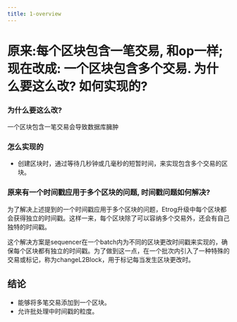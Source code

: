 ```yaml
---
title: 1-overview
---
```


# 原来:每个区块包含一笔交易, 和op一样; 现在改成: 一个区块包含多个交易. 为什么要这么改? 如何实现的?

### 为什么要这么改?

一个区块包含一笔交易会导致数据库臃肿

### 怎么实现的

- 创建区块时，通过等待几秒钟或几毫秒的短暂时间，来实现包含多个交易的区块。

### 原来有一个时间戳应用于多个区块的问题, 时间戳问题如何解决?

为了解决上述提到的一个时间戳应用于多个区块的问题，Etrog升级中每个区块都会获得独立的时间戳。这样一来，每个区块除了可以容纳多个交易外，还会有自己独特的时间戳。

这个解决方案是sequencer在一个batch内为不同的区块更改时间戳来实现的，确保每个区块都有独立的时间戳。为了做到这一点，在一个批次内引入了一种特殊的交易或标记，称为changeL2Block，用于标记每当发生区块更改时。


## 结论

- 能够将多笔交易添加到一个区块。
- 允许批处理中时间戳的粒度。
